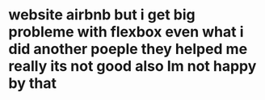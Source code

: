 # website airbnb but i get big probleme with flexbox even what i did another poeple they helped me really its not good also Im not happy by that
